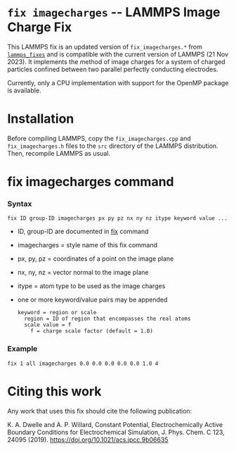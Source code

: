 `fix imagecharges` -- LAMMPS Image Charge Fix
=============================================

This LAMMPS fix is an updated version of `fix_imagecharges.*` from
[`lammps_fixes`](https://github.com/kdwelle/lammps-fixes) and is 
compatible with the current version of LAMMPS (21 Nov 2023). It 
implements the method of image charges for a system of charged particles
confined between two parallel perfectly conducting electrodes.

Currently, only a CPU implementation with support for the OpenMP package
is available. 

Installation
============

Before compiling LAMMPS, copy the `fix_imagecharges.cpp` and
`fix_imagecharges.h` files to the `src` directory of the LAMMPS
distribution. Then, recompile LAMMPS as usual.

fix imagecharges command
========================

### Syntax

    fix ID group-ID imagecharges px py pz nx ny nz itype keyword value ...

* ID, group-ID are documented in [fix](https://docs.lammps.org/fix.html) command
* imagecharges = style name of this fix command
* px, py, pz = coordinates of a point on the image plane
* nx, ny, nz = vector normal to the image plane
* itype = atom type to be used as the image charges
* one or more keyword/value pairs may be appended

      keyword = region or scale
        region = ID of region that encompasses the real atoms
        scale value = f
          f = charge scale factor (default = 1.0)

### Example

    fix 1 all imagecharges 0.0 0.0 0.0 0.0 0.0 1.0 4

Citing this work
================
Any work that uses this fix should cite the following publication:

K. A. Dwelle and A. P. Willard, Constant Potential, Electrochemically Active 
Boundary Conditions for Electrochemical Simulation, J. Phys. Chem. C 123, 24095
(2019). https://doi.org/10.1021/acs.jpcc.9b06635